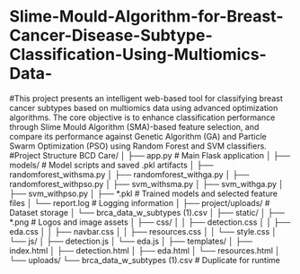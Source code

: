 # Slime-Mould-Algorithm-for-Breast-Cancer-Disease-Subtype-Classification-Using-Multiomics-Data-
#This project presents an intelligent web-based tool for classifying breast cancer subtypes based on multiomics data using advanced optimization algorithms. The core objective is to enhance classification performance through Slime Mould Algorithm (SMA)-based feature selection, and compare its performance against Genetic Algorithm (GA) and Particle Swarm Optimization (PSO) using Random Forest and SVM classifiers.
#Project Structure
BCD Care/
│
├── app.py                           # Main Flask application
│
├── models/                          # Model scripts and saved .pkl artifacts
│   ├── randomforest_withsma.py
│   ├── randomforest_withga.py
│   ├── randomforest_withpso.py
│   ├── svm_withsma.py
│   ├── svm_withga.py
│   ├── svm_withpso.py
│   ├── *.pkl                        # Trained models and selected feature files
│   └── report.log                   # Logging information
│
├── project/uploads/                # Dataset storage
│   └── brca_data_w_subtypes (1).csv
│
├── static/
│   ├── *.png                        # Logos and image assets
│   ├── css/
│   │   ├── detection.css
│   │   ├── eda.css
│   │   ├── navbar.css
│   │   ├── resources.css
│   │   └── style.css
│   └── js/
│       ├── detection.js
│       └── eda.js
│
├── templates/
│   ├── index.html
│   ├── detection.html
│   ├── eda.html
│   └── resources.html
│
└── uploads/
    └── brca_data_w_subtypes (1).csv  # Duplicate for runtime

